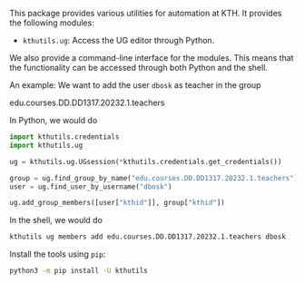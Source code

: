 This package provides various utilities for automation at KTH. It
provides the following modules:

- `kthutils.ug`: Access the UG editor through Python.

We also provide a command-line interface for the modules. This means
that the functionality can be accessed through both Python and the
shell.

An example: We want to add the user `dbosk` as teacher in the group

  edu.courses.DD.DD1317.20232.1.teachers

In Python, we would do

```python
import kthutils.credentials
import kthutils.ug

ug = kthutils.ug.UGsession(*kthutils.credentials.get_credentials())

group = ug.find_group_by_name("edu.courses.DD.DD1317.20232.1.teachers")
user = ug.find_user_by_username("dbosk")

ug.add_group_members([user["kthid"]], group["kthid"])
```

In the shell, we would do

```bash
kthutils ug members add edu.courses.DD.DD1317.20232.1.teachers dbosk
```

Install the tools using `pip`:

```bash
python3 -m pip install -U kthutils
```
